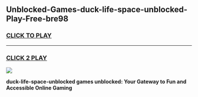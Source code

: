 
## Unblocked-Games-duck-life-space-unblocked-Play-Free-bre98
<h3>
<a href="https://premium76.site?title=duck-life-space-unblocked&ref=18A1">CLICK TO PLAY</a></h3>
<hr>

<h3>
<a href="https://premium76.site?title=duck-life-space-unblocked&ref=18A1">CLICK 2 PLAY</a>
  
</h3>

<a href="https://premium76.site?title=duck-life-space-unblocked&ref=18A1"><img src="https://clearcache.store/games.png"></a>


**duck-life-space-unblocked games unblocked: Your Gateway to Fun and Accessible Online Gaming**
